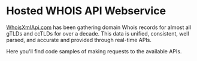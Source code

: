 # Hosted WHOIS API Webservice

[WhoisXmlApi.com](https://www.whoisxmlapi.com/) has been gathering domain
Whois records for almost all gTLDs and ccTLDs for over a decade. 
This data is unified, consistent, well parsed, and accurate and provided
through real-time APIs. 

Here you'll find code samples of making requests to the available APIs.